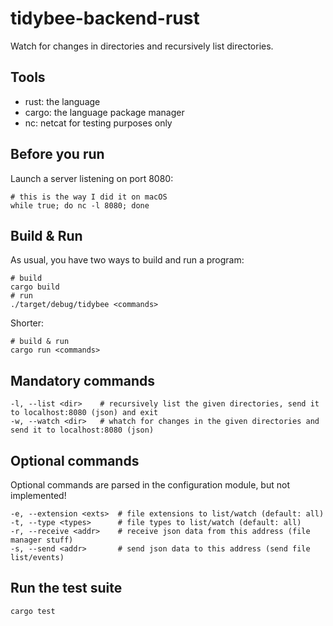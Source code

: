 # tidybee-backend-rust
Watch for changes in directories and recursively list directories.

## Tools
- rust: the language
- cargo: the language package manager
- nc: netcat for testing purposes only

## Before you run
Launch a server listening on port 8080:
```
# this is the way I did it on macOS
while true; do nc -l 8080; done
```

## Build & Run
As usual, you have two ways to build and run a program:
```
# build
cargo build
# run
./target/debug/tidybee <commands>
```
Shorter:
```
# build & run
cargo run <commands>
```

## Mandatory commands
```
-l, --list <dir>    # recursively list the given directories, send it to localhost:8080 (json) and exit
-w, --watch <dir>   # whatch for changes in the given directories and send it to localhost:8080 (json)
```

## Optional commands
Optional commands are parsed in the configuration module, but not implemented!
```
-e, --extension <exts>  # file extensions to list/watch (default: all)
-t, --type <types>      # file types to list/watch (default: all)
-r, --receive <addr>    # receive json data from this address (file manager stuff)
-s, --send <addr>       # send json data to this address (send file list/events)
```

## Run the test suite
```
cargo test
```
